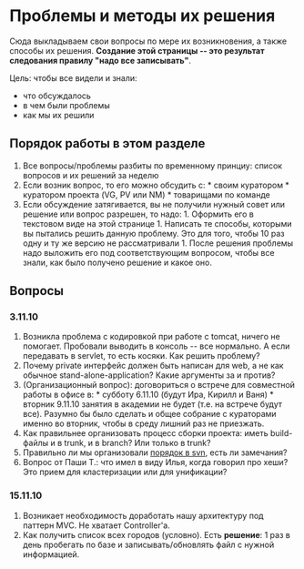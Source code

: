 # Проблемы и методы их решения #

Сюда выкладываем свои вопросы по мере их возникновения, а также способы их решения.
**Создание этой страницы -- это результат следования правилу "надо все записывать"**.

Цель: чтобы все видели и знали:
  * что обсуждалось
  * в чем были проблемы
  * как мы их решили

## Порядок работы в этом разделе ##

  1. Все вопросы/проблемы разбиты по временному принциу: список вопросов и их решений за неделю
  1. Если возник вопрос, то его можно обсудить с:
    * своим куратором
    * куратором проекта (VG, PV или NM)
    * товарищами по команде
  1. Если обсуждение затягивается, вы не получили нужный совет или решение или вопрос разрешен, то надо:
    1. Оформить его в текстовом виде на этой странице
    1. Написать те способы, которыми вы пытались решить данную проблему. Это для того, чтобы 10 раз одну и ту же версию не рассматривали
    1. После решения проблемы надо выложить его под соответствующим вопросом, чтобы все знали, как было получено решение и какое оно.

## Вопросы ##

### 3.11.10 ###
  1. Возникла проблема с кодировкой при работе с tomcat, ничего не помогает. Пробовали выводить в консоль -- все нормально. А если передавать в servlet, то есть косяки. Как решить проблему?
  1. Почему private интерфейс должен быть написан для web, а не как обычное stand-alone-application? Какие аргументы за и против?
  1. (Организационный вопрос): договориться о встрече для совместной работы в офисе в:
    * субботу 6.11.10 (будут Ира, Кирилл и Ваня)
    * вторник 9.11.10 занятия в академии не будет (т.е. на встрече будут все). Разумно бы было сделать и общее собрание с кураторами именно во вторник, чтобы в среду лишний раз не приезжать.
  1. Как правильнее организовать процесс сборки проекта: иметь build-файлы и в trunk, и в branch? Или только в trunk?
  1. Правильно ли мы организовали [порядок в svn](http://code.google.com/p/amse-agregator/wiki/AboutSVN), есть ли замечания?
  1. Вопрос от Паши Т.: что имел в виду Илья, когда говорил про хеши? Это прием для кластеризации или для унификации?

### 15.11.10 ###
  1. Возникает необходимость доработать нашу архитектуру под паттерн MVC. Не хватает Controller'а.
  1. Как получить список всех городов (условно). Есть **решение**: 1 раз в день пробегать по базе и записывать/обновлять файл с нужной информацией.